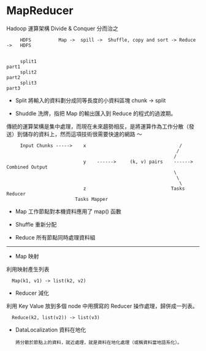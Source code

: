 # MapReducer
Hadoop 運算架構 Divide & Conquer 分而治之



         HDFS          Map ->  spill ->  Shuffle, copy and sort -> Reduce   ->   HDFS


         split1                                                                part1
         split2                                                                part2
         split3                                                                part3
  
  
* Split 將輸入的資料劃分成同等長度的小資料區塊 chunk -> split

* Shuddle 洗牌，指把 Map 的輸出匯入到 Reduce 的程式的過渡期。

傳統的運算架構是集中處理，而現在未來趨勢相反，是將運算作為工作分散（發送）到儲存的資料上，然而這項技術很需要快速的網路 ～




         Input Chunks ----->    x                                  /
                                                                  /
                                                                 /
                                y    ------>     (k, v) pairs    ------>    Combined Output
                                                                 \
                                                                  \
                                                                   \
                                z                               Tasks Reducer
                             Tasks Mapper
                             
* Map 工作節點對本機資料應用了 map() 函數

* Shuffle 重新分配

* Reduce 所有節點同時處理資料組                          
                             
-------------------------------------------------                             


* Map 映射

利用映射產生列表

      Map(k1, v1) -> list(k2, v2)

* Reducer 減化

利用 Key Value 放到多個 node 中用撰寫的 Reducer 操作處理，歸併成一列表。

      Reduce(k2, list(v2)) -> list(v3)

* DataLocalization 資料在地化

      將分散於節點上的資料，就近處理，就是資料在地化處理（或稱資料當地語系化）。



